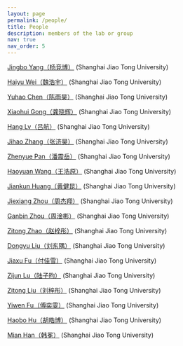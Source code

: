 ```yaml
---
layout: page
permalink: /people/
title: People
description: members of the lab or group
nav: true
nav_order: 5
---
```


 [Jingbo Yang（杨竞博）](https://mp.weixin.qq.com/s/XX0FBDfb2cPiwpSzDJuDNw) (Shanghai Jiao Tong University)

 [Haiyu Wei（魏浩宇）]() (Shanghai Jiao Tong University) 

 [Yuhao Chen（陈雨昊）]() (Shanghai Jiao Tong University) 
 
 [Xiaohui Gong（龚晓辉）]() (Shanghai Jiao Tong University) 

 [Hang Lv（吕航）]() (Shanghai Jiao Tong University) 

 [Jihao Zhang（张济昊）]() (Shanghai Jiao Tong University) 

 [Zhenyue Pan（潘震岳）]() (Shanghai Jiao Tong University) 

 [Haoyuan Wang（王浩原）]() (Shanghai Jiao Tong University) 

 [Jiankun Huang（黄健昆）]() (Shanghai Jiao Tong University) 

 [Jiexiang Zhou（周杰翔）]() (Shanghai Jiao Tong University) 

 [Ganbin Zhou（周淦彬）]() (Shanghai Jiao Tong University) 

 [Zitong Zhao（赵梓彤）]() (Shanghai Jiao Tong University) 

 [Dongyu Liu（刘东隅）]() (Shanghai Jiao Tong University) 

 [Jiaxu Fu（付佳雪）]() (Shanghai Jiao Tong University) 

 [Zijun Lu（陆子昀）]() (Shanghai Jiao Tong University) 

 [Zitong Liu（刘梓彤）]() (Shanghai Jiao Tong University) 

 [Yiwen Fu（傅奕雯）]() (Shanghai Jiao Tong University) 

 [Haobo Hu（胡皓博）]() (Shanghai Jiao Tong University) 

 [Mian Han（韩冕）]() (Shanghai Jiao Tong University) 
